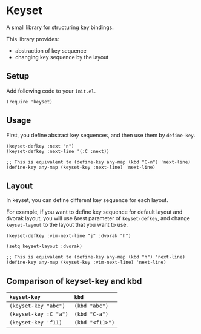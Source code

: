 # Keyset

A small library for structuring key bindings.

This library provides:
- abstraction of key sequence
- changing key sequence by the layout

## Setup

Add following code to your `init.el`.

```emacs-lisp
(require 'keyset)
```

## Usage

First, you define abstract key sequences, and then use them by `define-key`.
```emacs-lisp
(keyset-defkey :next "n")
(keyset-defkey :next-line '(:C :next))

;; This is equivalent to (define-key any-map (kbd "C-n") 'next-line)
(define-key any-map (keyset-key :next-line) 'next-line)
```

## Layout

In keyset, you can define different key sequence for each layout.

For example, if you want to define key sequence for default layout
and dvorak layout, you will use &rest parameter of `keyset-defkey`,
and change `keyset-layout` to the layout that you want to use.
```emacs-lisp
(keyset-defkey :vim-next-line "j" :dvorak "h")

(setq keyset-layout :dvorak)

;; This is equivalent to (define-key any-map (kbd "h") 'next-line)
(define-key any-map (keyset-key :vim-next-line) 'next-line)
```

## Comparison of keyset-key and kbd

| `keyset-key`          | `kbd`           |
|:----------------------|:----------------|
| `(keyset-key "abc")`  | `(kbd "abc")`   |
| `(keyset-key :C "a")` | `(kbd "C-a")`   |
| `(keyset-key 'f11)`   | `(kbd "<f11>")` |

